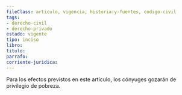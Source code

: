 ```yaml
---
fileClass: articulo, vigencia, historia-y-fuentes, codigo-civil
tags:
- derecho-civil
- derecho-privado
estado: vigente
tipo: inciso
libro:
titulo:
parrafo:
corriente-juridica:
---
```

Para los efectos previstos en este artículo, los cónyuges gozarán de privilegio de pobreza.